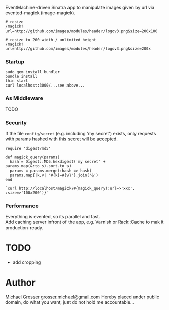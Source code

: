 EventMachine-driven Sinatra app to manipulate images given by url via evented-magick (image-magick).

    # resize
    /magick?url=http://github.com/images/modules/header/logov3.png&size=200x100

    # resize to 200 width / unlimited height
    /magick?url=http://github.com/images/modules/header/logov3.png&size=200x

### Startup

    sudo gem install bundler
    bundle install
    thin start
    curl localhost:3000/...see above...

### As Middleware
TODO

### Security
If the file `config/secret` (e.g. including 'my secret') exists, only requests with params hashed with this secret will be accepted.

    require 'digest/md5'

    def magick_query(params)
      hash = Digest::MD5.hexdigest('my secret' + params.map(&:to_s).sort.to_s)
      params = params.merge(:hash => hash)
      params.map{|k,v| "#{k}=#{v}"}.join('&')
    end

    `curl http://localhost/magick?#{magick_query(:url=>'xxx', :size=>'100x200')}`

### Performance
Everything is evented, so its parallel and fast.<br/>
Add caching server infront of the app, e.g. Varnish or Rack::Cache
to mak it production-ready.

TODO
=====
 - add cropping

Author
======
[Michael Grosser](http://pragmatig.wordpress.com)
grosser.michael@gmail.com
Hereby placed under public domain, do what you want, just do not hold me accountable...
